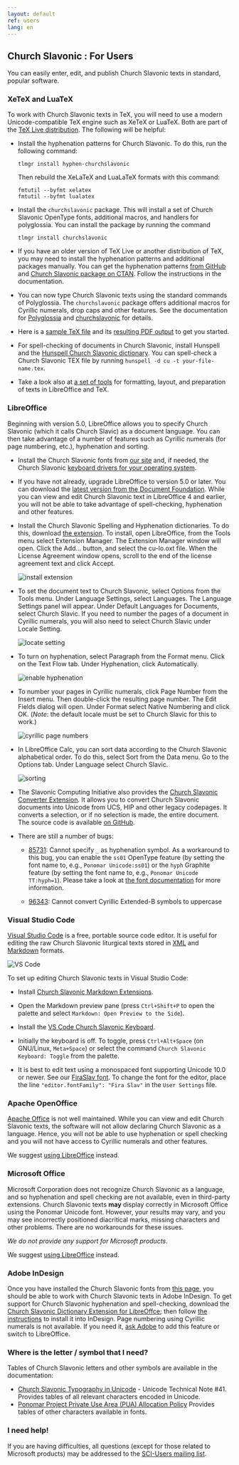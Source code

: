 ```yaml
---
layout: default
ref: users
lang: en
---
```


## Church Slavonic : For Users

You can easily enter, edit, and publish Church Slavonic texts in standard, popular software.

### XeTeX and LuaTeX

To work with Church Slavonic texts in TeX, you will need to use a modern Unicode-compatible TeX engine such as XeTeX or LuaTeX.
Both are part of the [TeX Live distribution](https://www.tug.org/texlive/). The following will be helpful:

* Install the hyphenation patterns for Church Slavonic. To do this, run the following command: 

  ```
  tlmgr install hyphen-churchslavonic
  ```
  
  Then rebuild the XeLaTeX and LuaLaTeX formats with this command: 
  
  ```
  fmtutil --byfmt xelatex 
  fmtutil --byfmt lualatex
  ```
  
* Install the `churchslavonic` package. This will install a set of Church Slavonic OpenType fonts, additional macros, 
  and handlers for polyglossia. You can install the package by running the command 
  
  ```
  tlmgr install churchslavonic
  ```
  
* If you have an older version of TeX Live or another distribution of TeX, you may need to install the hyphenation patterns 
  and additional packages manually. You can get the hyphenation patterns 
  [from GitHub](https://github.com/slavonic/cu-tex/tree/master/hyphenation)
  and [Church Slavonic package on CTAN](https://www.ctan.org/tex-archive/language/churchslavonic).
  Follow the instructions in the documentation.

* You can now type Church Slavonic texts using the standard commands of Polyglossia. The `churchslavonic` package 
  offers additional macros for Cyrillic numerals, drop caps and other features. See the documentation for 
  [Polyglossia](http://mirror.unl.edu/ctan/macros/latex/contrib/polyglossia/polyglossia.pdf)
  and [churchslavonic](http://ctan.altspu.ru/language/churchslavonic/churchslavonic-en.pdf) for details.

* Here is a [sample TeX file](https://www.ponomar.net/files/sample.tex)
  and its [resulting PDF output](https://www.ponomar.net/files/sample.pdf) to get you started.

* For spell-checking of documents in Church Slavonic, install Hunspell and the
  [Hunspell Church Slavonic dictionary](https://github.com/slavonic/hunspell-cu/releases).
  You can spell-check a Church Slavonic TEX file by running `hunspell -d cu -t your-file-name.tex`.

* Take a look also at [a set of tools](https://github.com/EliseyP/csl_odt2tex) for formatting, layout, and preparation of texts in LibreOffice and TeX.

### LibreOffice

Beginning with version 5.0, LibreOffice allows you to specify Church Slavonic (which it calls Church Slavic) as a 
document language. You can then take advantage of a number of features such as Cyrillic numerals (for page numbering, etc.), 
hyphenation and sorting.

* Install the Church Slavonic fonts from [our site](fonts.html) and, if needed, the 
  Church Slavonic [keyboard drivers for your operating system](keyboard.html).

* If you have not already, upgrade LibreOffice to version 5.0 or later. You can download the 
  [latest version from the Document Foundation](http://www.libreoffice.org/download/libreoffice-fresh/). While you can view and edit Church Slavonic text in LibreOffice 4 and earlier, you will not be able to take advantage 
  of spell-checking, hyphenation and other features.

* Install the Church Slavonic Spelling and Hyphenation dictionaries. To do this, download 
  [the extension](https://extensions.libreoffice.org/extensions/church-slavonic-dictionary).
  To install, open LibreOffice, from the Tools menu select Extension Manager. The Extension Manager window will open. 
  Click the Add... button, and select the cu-lo.oxt file. When the License Agreement window opens, scroll to the end of 
  the license agreement text and click Accept.

  ![install extension](https://www.ponomar.net/images/extension_install.png)

* To set the document text to Church Slavonic, select Options from the Tools menu. Under Language Settings, select Languages. 
  The Language Settings panel will appear. Under Default Languages for Documents, select Church Slavic. 
  If you need to number the pages of a document in Cyrillic numerals, you will also need to select Church Slavic under 
  Locale Setting.

  ![locate setting](https://www.ponomar.net/images/locale_libreoffice.png)

* To turn on hyphenation, select Paragraph from the Format menu. Click on the Text Flow tab. Under Hyphenation, 
  click Automatically.

  ![enable hyphenation](https://www.ponomar.net/images/hyphenation_writer.png)
  
* To number your pages in Cyrillic numerals, click Page Number from the Insert menu. Then double-click the resulting 
  page number. The Edit Fields dialog will open. Under Format select Native Numbering and click OK. 
  (*Note*: the default locale must be set to Church Slavic for this to work.)

  ![cyrillic page numbers](https://www.ponomar.net/images/native_number.png)
  
* In LibreOffice Calc, you can sort data according to the Church Slavonic alphabetical order. To do this, select 
  Sort from the Data menu. Go to the Options tab. Under Language select Church Slavic.

  ![sorting](https://www.ponomar.net/images/sort_calc.png)
  
* The Slavonic Computing Initiative also provides the 
  [Church Slavonic Converter Extension](https://extensions.libreoffice.org/extensions/church-slavonic-converter).
  It allows you to convert Church Slavonic documents into Unicode from UCS, HIP and other legacy codepages. 
  It converts a selection, or if no selection is made, the entire document. The source code is available 
  [on GitHub](https://github.com/slavonic/cuconverter-LO).
  
* There are still a number of bugs: 
   - [85731](https://bugs.documentfoundation.org/show_bug.cgi?id=85731): Cannot specify `_` as hyphenation symbol. As a workaround to this bug, you can enable the `ss01` OpenType feature
(by setting the font name to, e.g., `Ponomar Unicode:ss01`) or the `hyph` Graphite feature
(by setting the font name to, e.g., `Ponomar Unicode TT:hyph=1`). Please take a look at
[the font documentation](https://www.ponomar.net/files/fonts-churchslavonic.pdf) for more information.

   - [96343](https://bugs.documentfoundation.org/show_bug.cgi?id=96343): Cannot convert Cyrillic Extended-B symbols to uppercase

### Visual Studio Code

[Visual Studio Code](https://code.visualstudio.com/) is a free, portable source code editor.
It is useful for editing the raw Church Slavonic liturgical texts stored in 
[XML](https://github.com/slavonic/cu-books) and 
[Markdown](https://github.com/slavonic/cumd) formats. 

  ![VS Code](https://www.ponomar.net/images/vscode.png)

To set up editing Church Slavonic texts in Visual Studio Code:

* Install [Church Slavonic Markdown
Extensions](https://marketplace.visualstudio.com/items?itemName=pgmmpk.vscode-church-slavonic).

* Open the Markdown preview pane (press `Ctrl+Shift+P` to open the palette and select 
`Markdown: Open Preview to the Side`).

* Install the [VS Code Church Slavonic
Keyboard](https://marketplace.visualstudio.com/items?itemName=pgmmpk.vscode-church-slavonic-keyboard).

* Initially the keyboard is off. To toggle, press `Ctrl+Alt+Space` (on GNU/Linux, `Meta+Space`)
or select the command `Church Slavonic Keyboard: Toggle` from the palette.

* It is best to edit text using a monospaced font supporting Unicode 10.0 or newer.
See our [FiraSlav font](fonts.html). To change the font for the editor,
place the line `"editor.fontFamily": "Fira Slav"` in the `User Settings` file.

### Apache OpenOffice

[Apache Office](http://www.openoffice.org/) is not well maintained. While you can view and edit Church Slavonic texts, 
the software will not allow declaring Church Slavonic as a language. Hence, you will not be able to use hyphenation or 
spell checking and you will not have access to Cyrillic numerals and other features. 

We suggest [using LibreOffice](https://www.libreoffice.org/download/libreoffice-fresh/) instead.

### Microsoft Office

Microsoft Corporation does not recognize Church Slavonic as a language, and so hyphenation and spell checking are 
not available, even in third-party extensions.
Church Slavonic texts **may** display correctly in Microsoft Office using the Ponomar Unicode font. 
However, your results may vary, and you may see incorrectly positioned diacritical marks,
missing characters and other problems. There are no workarounds for these issues. 

*We do not provide any support for Microsoft products*.

We suggest [using LibreOffice](https://www.libreoffice.org/download/libreoffice-fresh/) instead.

### Adobe InDesign

Once you have installed the Church Slavonic fonts from [this page](fonts.html), you should be able to work with Church 
Slavonic texts in Adobe InDesign. To get support for Church Slavonic hyphenation and spell-checking, 
download the 
[Church Slavonic Dictionary Extension for LibreOffce](http://extensions.libreoffice.org/extensions/church-slavonic-dictionary);
then follow [the instructions](https://helpx.adobe.com/indesign/kb/add_cs_dictionaries.html) to install it into InDesign.
Page numbering using Cyrillic numerals is not available. If you need it, [ask Adobe](https://helpx.adobe.com/contact.html?step=IDSN)
to add this feature or switch to LibreOffice.

### Where is the letter / symbol that I need?

Tables of Church Slavonic letters and other symbols are available in the documentation:

* [Church Slavonic Typography in Unicode](http://www.unicode.org/notes/tn41/) - Unicode Technical Note #41. Provides tables of all relevant characters encoded in Unicode.
* [Ponomar Project Private Use Area (PUA) Allocation Policy](https://www.ponomar.net/files/pua_policy.pdf)
  Provides tables of other characters available in fonts.

### I need help!

If you are having difficulties, all questions (except for those related to Microsoft products) may be addressed to 
the [SCI-Users mailing list](https://ponomar.net/mailman/listinfo/sci-users_ponomar.net).

